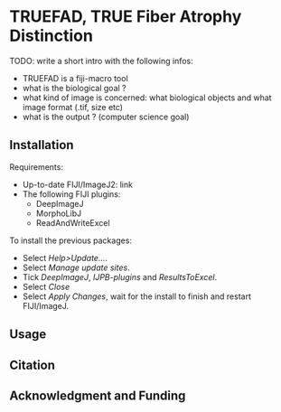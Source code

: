 # TRUEFAD, TRUE Fiber Atrophy Distinction

TODO: write a short intro with the following infos:
- TRUEFAD is a fiji-macro tool
- what is the biological goal ?
- what kind of image is concerned: what biological objects and what image format (.tif, size etc)
- what is the output ? (computer science goal)

## Installation

Requirements:
- Up-to-date FIJI/ImageJ2: link
- The following FIJI plugins:
  - DeepImageJ
  - MorphoLibJ
  - ReadAndWriteExcel 
  
To install the previous packages:
- Select *Help>Update...*.
- Select *Manage update sites*.
- Tick *DeepImageJ*, *IJPB-plugins* and *ResultsToExcel*.
- Select *Close*
- Select *Apply Changes*, wait for the install to finish and restart FIJI/ImageJ.

## Usage

## Citation 

## Acknowledgment and Funding
